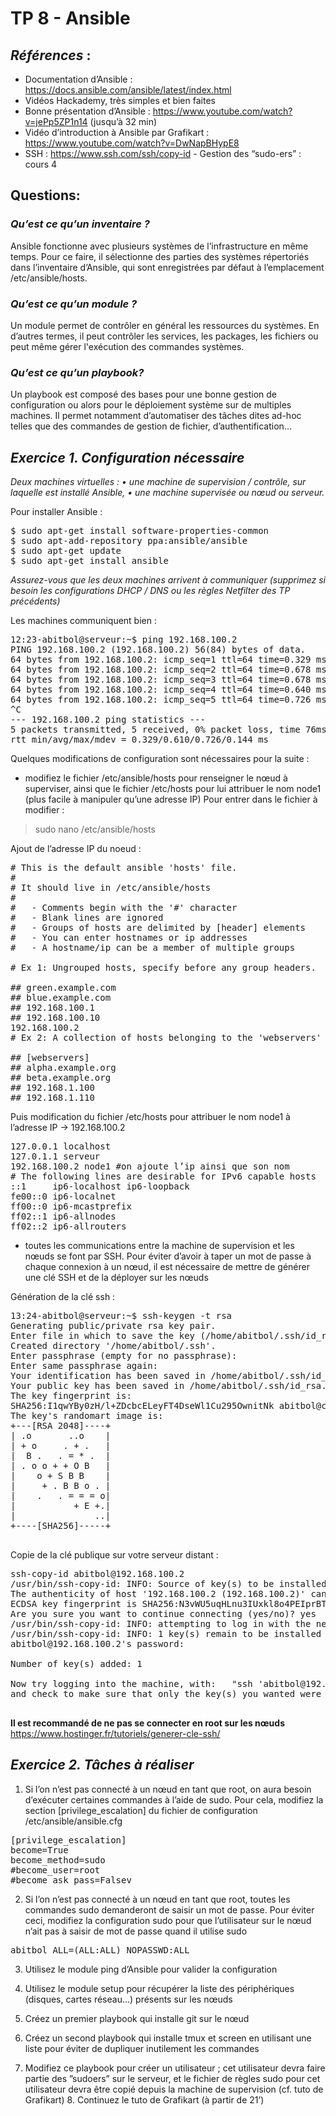 # TP 8 - Ansible

## *Références* : 
- Documentation d’Ansible : https://docs.ansible.com/ansible/latest/index.html
- Vidéos Hackademy, très simples et bien faites 
- Bonne présentation d’Ansible : https://www.youtube.com/watch?v=jePp5ZP1n14
(jusqu’à 32 min)
- Vidéo d’introduction à Ansible par Grafikart : https://www.youtube.com/watch?v=DwNapBHypE8
- SSH : https://www.ssh.com/ssh/copy-id - Gestion des “sudo-ers” : cours 4

## Questions: 
### *Qu’est ce qu’un inventaire ?*

Ansible fonctionne avec plusieurs systèmes de l’infrastructure en même temps. Pour ce faire, il sélectionne des parties des systèmes répertoriés dans l’inventaire d’Ansible, qui sont enregistrées par défaut à l’emplacement /etc/ansible/hosts.

### *Qu’est ce qu’un module ?*

Un module permet de contrôler en général les ressources du systèmes. En d’autres termes, il peut contrôler les services, les packages, les fichiers ou peut même gérer l'exécution des commandes systèmes.

### *Qu’est ce qu’un playbook?*

Un playbook est composé des bases pour une bonne gestion de configuration ou alors pour le déploiement système sur de multiples machines. Il permet notamment d’automatiser des tâches dites ad-hoc telles que des commandes de gestion de fichier, d’authentification...

## *Exercice 1. Configuration nécessaire* 

*Deux machines virtuelles : 
• une machine de supervision / contrôle, sur laquelle est installé Ansible, 
• une machine supervisée ou nœud ou serveur.*

Pour installer Ansible :
<pre>
$ sudo apt-get install software-properties-common
$ sudo apt-add-repository ppa:ansible/ansible
$ sudo apt-get update
$ sudo apt-get install ansible
</pre>

*Assurez-vous que les deux machines arrivent à communiquer (supprimez si besoin les configurations DHCP / DNS ou les règles Netfilter des TP précédents)* 

Les machines communiquent bien :
<pre>
12:23-abitbol@serveur:~$ ping 192.168.100.2
PING 192.168.100.2 (192.168.100.2) 56(84) bytes of data.
64 bytes from 192.168.100.2: icmp_seq=1 ttl=64 time=0.329 ms
64 bytes from 192.168.100.2: icmp_seq=2 ttl=64 time=0.678 ms
64 bytes from 192.168.100.2: icmp_seq=3 ttl=64 time=0.678 ms
64 bytes from 192.168.100.2: icmp_seq=4 ttl=64 time=0.640 ms
64 bytes from 192.168.100.2: icmp_seq=5 ttl=64 time=0.726 ms
^C
--- 192.168.100.2 ping statistics ---
5 packets transmitted, 5 received, 0% packet loss, time 76ms
rtt min/avg/max/mdev = 0.329/0.610/0.726/0.144 ms
</pre>

Quelques modifications de configuration sont nécessaires pour la suite : 

- modifiez le fichier /etc/ansible/hosts pour renseigner le nœud à superviser, ainsi que le fichier /etc/hosts pour lui attribuer le nom node1 (plus facile à manipuler qu’une adresse IP) 
Pour entrer dans le fichier à modifier :

>sudo nano /etc/ansible/hosts

Ajout de l’adresse IP du noeud :
<pre>
# This is the default ansible 'hosts' file.
#
# It should live in /etc/ansible/hosts
#
#   - Comments begin with the '#' character
#   - Blank lines are ignored
#   - Groups of hosts are delimited by [header] elements
#   - You can enter hostnames or ip addresses
#   - A hostname/ip can be a member of multiple groups

# Ex 1: Ungrouped hosts, specify before any group headers.

## green.example.com
## blue.example.com
## 192.168.100.1
## 192.168.100.10
192.168.100.2
# Ex 2: A collection of hosts belonging to the 'webservers' group

## [webservers]
## alpha.example.org
## beta.example.org
## 192.168.1.100
## 192.168.1.110
</pre>

Puis modification du fichier /etc/hosts pour attribuer le nom node1 à l’adresse IP -> 192.168.100.2
<pre>
127.0.0.1 localhost
127.0.1.1 serveur
192.168.100.2 node1 #on ajoute l’ip ainsi que son nom
# The following lines are desirable for IPv6 capable hosts
::1     ip6-localhost ip6-loopback
fe00::0 ip6-localnet
ff00::0 ip6-mcastprefix
ff02::1 ip6-allnodes
ff02::2 ip6-allrouters
</pre>

- toutes les communications entre la machine de supervision et les nœuds se font par SSH. Pour éviter d’avoir à taper un mot de passe à chaque connexion à un nœud, il est nécessaire de mettre de générer une clé SSH et de la déployer sur les nœuds  

Génération de la clé ssh :
<pre>
13:24-abitbol@serveur:~$ ssh-keygen -t rsa
Generating public/private rsa key pair.
Enter file in which to save the key (/home/abitbol/.ssh/id_rsa):
Created directory '/home/abitbol/.ssh'.
Enter passphrase (empty for no passphrase):
Enter same passphrase again:
Your identification has been saved in /home/abitbol/.ssh/id_rsa.
Your public key has been saved in /home/abitbol/.ssh/id_rsa.pub.
The key fingerprint is:
SHA256:I1qwYBy0zH/l+ZDcbcELeyFT4DseWl1Cu295OwnitNk abitbol@client
The key's randomart image is:
+---[RSA 2048]----+
| .o       ..o    |
| + o     . + .   |
|  B .   . = * .  |
| . o o + + O B   |
|    o + S B B    |
|     + . B B o . |
|    .   . = = = o|
|           + E +.|
|               ..|
+----[SHA256]-----+

</pre>

Copie de la clé publique sur votre serveur distant :

<pre>
ssh-copy-id abitbol@192.168.100.2
/usr/bin/ssh-copy-id: INFO: Source of key(s) to be installed: "/home/abitbol/.ssh/id_rsa.pub"
The authenticity of host '192.168.100.2 (192.168.100.2)' can't be established.
ECDSA key fingerprint is SHA256:N3vWU5uqHLnu3IUxkl8o4PEIprBT/mz7Q9LlivnNfA0.
Are you sure you want to continue connecting (yes/no)? yes
/usr/bin/ssh-copy-id: INFO: attempting to log in with the new key(s), to filter out any that are already installed
/usr/bin/ssh-copy-id: INFO: 1 key(s) remain to be installed -- if you are prompted now it is to install the new keys
abitbol@192.168.100.2's password:

Number of key(s) added: 1

Now try logging into the machine, with:   "ssh 'abitbol@192.168.100.2'"
and check to make sure that only the key(s) you wanted were added.

</pre>

**Il est recommandé de ne pas se connecter en root sur les nœuds**
https://www.hostinger.fr/tutoriels/generer-cle-ssh/

## *Exercice 2. Tâches à réaliser*

1. Si l’on n’est pas connecté à un nœud en tant que root, on aura besoin d’exécuter certaines commandes à l’aide de sudo. Pour cela, modifiez la section [privilege_escalation] du fichier de configuration /etc/ansible/ansible.cfg 

<pre>
[privilege_escalation]
become=True
become_method=sudo
#become_user=root
#become_ask_pass=Falsev
</pre>

2. Si l’on n’est pas connecté à un nœud en tant que root, toutes les commandes sudo demanderont de saisir un mot de passe. Pour éviter ceci, modifiez la configuration sudo pour que l’utilisateur sur le nœud n’ait pas à saisir de mot de passe quand il utilise sudo 
<pre>
abitbol ALL=(ALL:ALL) NOPASSWD:ALL
</pre>
3. Utilisez le module ping d’Ansible pour valider la configuration 

4. Utilisez le module setup pour récupérer la liste des périphériques (disques, cartes réseau…) présents sur les nœuds 

5. Créez un premier playbook qui installe git sur le nœud 

6. Créez un second playbook qui installe tmux et screen en utilisant une liste pour éviter de dupliquer inutilement les commandes 

7. Modifiez ce playbook pour créer un utilisateur ; cet utilisateur devra faire partie des ”sudoers” sur le serveur, et le fichier de règles sudo pour cet utilisateur devra être copié depuis la machine de supervision (cf. tuto de Grafikart) 8. Continuez le tuto de Grafikart (à partir de 21’) 

